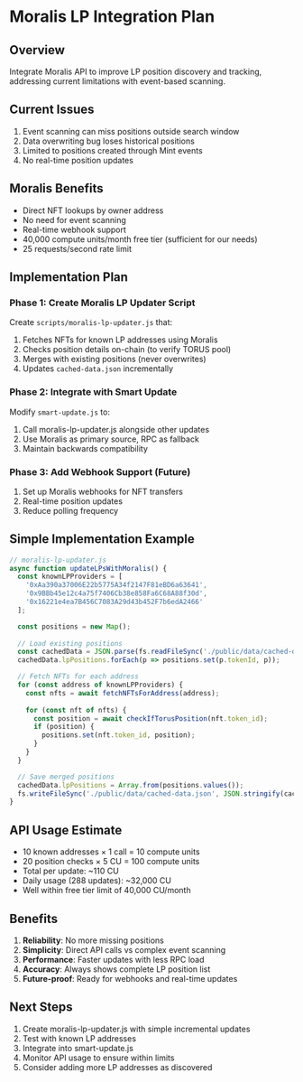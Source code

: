 # Moralis LP Integration Plan

## Overview
Integrate Moralis API to improve LP position discovery and tracking, addressing current limitations with event-based scanning.

## Current Issues
1. Event scanning can miss positions outside search window
2. Data overwriting bug loses historical positions  
3. Limited to positions created through Mint events
4. No real-time position updates

## Moralis Benefits
- Direct NFT lookups by owner address
- No need for event scanning
- Real-time webhook support
- 40,000 compute units/month free tier (sufficient for our needs)
- 25 requests/second rate limit

## Implementation Plan

### Phase 1: Create Moralis LP Updater Script
Create `scripts/moralis-lp-updater.js` that:
1. Fetches NFTs for known LP addresses using Moralis
2. Checks position details on-chain (to verify TORUS pool)
3. Merges with existing positions (never overwrites)
4. Updates `cached-data.json` incrementally

### Phase 2: Integrate with Smart Update
Modify `smart-update.js` to:
1. Call moralis-lp-updater.js alongside other updates
2. Use Moralis as primary source, RPC as fallback
3. Maintain backwards compatibility

### Phase 3: Add Webhook Support (Future)
1. Set up Moralis webhooks for NFT transfers
2. Real-time position updates
3. Reduce polling frequency

## Simple Implementation Example

```javascript
// moralis-lp-updater.js
async function updateLPsWithMoralis() {
  const knownLPProviders = [
    '0xAa390a37006E22b5775A34f2147F81eBD6a63641',
    '0x9BBb45e12c4a75f7406Cb38e858Fa6C68A88f30d',
    '0x16221e4ea7B456C7083A29d43b452F7b6edA2466'
  ];

  const positions = new Map();
  
  // Load existing positions
  const cachedData = JSON.parse(fs.readFileSync('./public/data/cached-data.json'));
  cachedData.lpPositions.forEach(p => positions.set(p.tokenId, p));

  // Fetch NFTs for each address
  for (const address of knownLPProviders) {
    const nfts = await fetchNFTsForAddress(address);
    
    for (const nft of nfts) {
      const position = await checkIfTorusPosition(nft.token_id);
      if (position) {
        positions.set(nft.token_id, position);
      }
    }
  }

  // Save merged positions
  cachedData.lpPositions = Array.from(positions.values());
  fs.writeFileSync('./public/data/cached-data.json', JSON.stringify(cachedData, null, 2));
}
```

## API Usage Estimate
- 10 known addresses × 1 call = 10 compute units
- 20 position checks × 5 CU = 100 compute units  
- Total per update: ~110 CU
- Daily usage (288 updates): ~32,000 CU
- Well within free tier limit of 40,000 CU/month

## Benefits
1. **Reliability**: No more missing positions
2. **Simplicity**: Direct API calls vs complex event scanning
3. **Performance**: Faster updates with less RPC load
4. **Accuracy**: Always shows complete LP position list
5. **Future-proof**: Ready for webhooks and real-time updates

## Next Steps
1. Create moralis-lp-updater.js with simple incremental updates
2. Test with known LP addresses
3. Integrate into smart-update.js
4. Monitor API usage to ensure within limits
5. Consider adding more LP addresses as discovered
